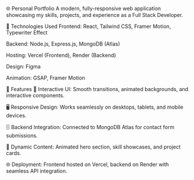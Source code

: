 🌐 Personal Portfolio
A modern, fully-responsive web application showcasing my skills, projects, and experience as a Full Stack Developer.



🚀 Technologies Used
Frontend: React, Tailwind CSS, Framer Motion, Typewriter Effect

Backend: Node.js, Express.js, MongoDB (Atlas)

Hosting: Vercel (Frontend), Render (Backend)

Design: Figma

Animation: GSAP, Framer Motion

🎯 Features
🌟 Interactive UI: Smooth transitions, animated backgrounds, and interactive components.

🖥️ Responsive Design: Works seamlessly on desktops, tablets, and mobile devices.

🗄️ Backend Integration: Connected to MongoDB Atlas for contact form submissions.

📸 Dynamic Content: Animated hero section, skill showcases, and project cards.

🌐 Deployment: Frontend hosted on Vercel, backend on Render with seamless API integration.

